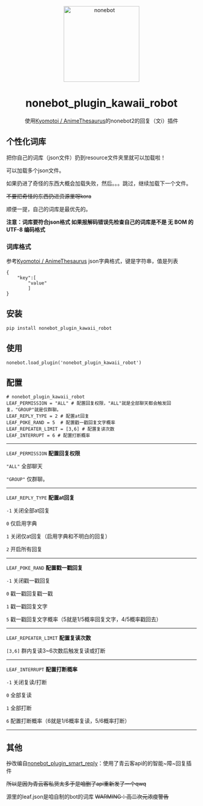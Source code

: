 <p align="center">
  <a href="https://v2.nonebot.dev/"><img src="https://v2.nonebot.dev/logo.png" width="200" height="200" alt="nonebot"></a>
</p>
<div align="center">

# nonebot_plugin_kawaii_robot

使用[Kyomotoi / AnimeThesaurus](https://github.com/Kyomotoi/AnimeThesaurus)的nonebot2的回复（文i）插件


</div>

## 个性化词库

把你自己的词库（json文件）扔到resource文件夹里就可以加载啦！

可以加载多个json文件。

如果扔进了奇怪的东西大概会加载失败，然后。。。跳过，继续加载下一个文件。

~~不要把奇怪的东西扔进资源里呀kora~~

顺便一提，自己的词库是最优先的。

__注意：词库要符合json格式 如果报解码错误先检查自己的词库是不是 无 BOM 的 UTF-8 编码格式__

### 词库格式

参考[Kyomotoi / AnimeThesaurus](https://github.com/Kyomotoi/AnimeThesaurus)
json字典格式，键是字符串，值是列表
    
    {
        "key":[
            "value"
            ]
    }
    
## 安装
    pip install nonebot_plugin_kawaii_robot
## 使用
    nonebot.load_plugin('nonebot_plugin_kawaii_robot') 
## 配置
    # nonebot_plugin_kawaii_robot
    LEAF_PERMISSION = "ALL" # 配置回复权限，"ALL"就是全部聊天都会触发回复，"GROUP"就是仅群聊。    
    LEAF_REPLY_TYPE = 2 # 配置at回复
    LEAF_POKE_RAND = 5  # 配置戳一戳回复文字概率
    LEAF_REPEATER_LIMIT = [3,6] # 配置复读次数
    LEAF_INTERRUPT = 6 # 配置打断概率

****

`LEAF_PERMISSION` __配置回复权限__

`"ALL"` 全部聊天

`"GROUP"` 仅群聊。

****

`LEAF_REPLY_TYPE` __配置at回复__

`-1` 关闭全部at回复

`0` 仅启用字典

`1` 关闭仅at回复（启用字典和不明白的回复）

`2` 开启所有回复

****
  
`LEAF_POKE_RAND` __配置戳一戳回复__

`-1` 关闭戳一戳回复

`0` 戳一戳回复戳一戳

`1` 戳一戳回复文字

`5` 戳一戳回复文字概率（5就是1/5概率回复文字，4/5概率戳回去）

****

`LEAF_REPEATER_LIMIT` __配置复读次数__

`[3,6]` 群内复读3~6次数后触发复读或打断

****

`LEAF_INTERRUPT` __配置打断概率__

`-1` 关闭复读/打断

`0` 全部复读

`1` 全部打断

`6` 配置打断概率（6就是1/6概率复读，5/6概率打断）

****

## 其他
~~抄~~改编自[nonebot_plugin_smart_reply](https://github.com/Special-Week/nonebot_plugin_smart_reply)：使用了青云客api的的智能~障~回复插件

~~所以是因为青云客私货太多于是咱删了api重新发了一个qwq~~

源里的leaf.json是咱自制的bot的词库   ~~WARMING：高二次元浓度警告~~
